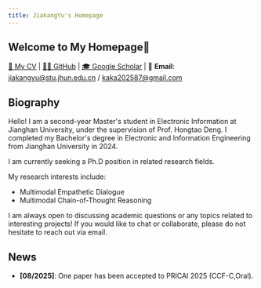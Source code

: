 ```yaml
---
title: JiakangYu's Homepage
---
```


## Welcome to My Homepage🚀
[📄 My CV](./CV.pdf) | [👨‍💻 GitHub](https://github.com/kaka-yjk) | [🎓 Google Scholar](https://scholar.google.com/citations?user=FpbncKYAAAAJ&hl=en) | 📧 **Email**: [jiakangyu@stu.jhun.edu.cn](mailto:jiakangyu@stu.jhun.edu.cn) / [kaka202587@gmail.com](mailto:kaka202587@gmail.com)

## Biography
Hello! I am a second-year Master's student in Electronic Information at Jianghan University, under the supervision of Prof. Hongtao Deng. I completed my Bachelor's degree in Electronic and Information Engineering from Jianghan University in 2024. 

I am currently seeking a Ph.D position in related research fields.

My research interests include:
* Multimodal Empathetic Dialogue
* Multimodal Chain-of-Thought Reasoning

I am always open to discussing academic questions or any topics related to interesting projects! If you would like to chat or collaborate, please do not hesitate to reach out via email.

## News

* **[08/2025]**: One paper has been accepted to PRICAI 2025 (CCF-C,Oral).

